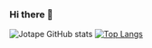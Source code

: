 ### Hi there 👋
![Jotape GitHub stats](https://github-readme-stats.vercel.app/api?username=Jotape-M&theme=dark&show_icons=true)
[![Top Langs](https://github-readme-stats.vercel.app/api/top-langs/?username=Jotape-M&layout=compact&theme=dark)](https://github.com/Jotape-M/github-readme-stats)


<!--
**Jotape-M/Jotape-M** is a ✨ _special_ ✨ repository because its `README.md` (this file) appears on your GitHub profile.

Here are some ideas to get you started:

- 🔭 I’m currently working on ...
- 🌱 I’m currently learning ...
- 👯 I’m looking to collaborate on ...
- 🤔 I’m looking for help with ...
- 💬 Ask me about ...
- 📫 How to reach me: ...
- 😄 Pronouns: ...
- ⚡ Fun fact: ...
-->
